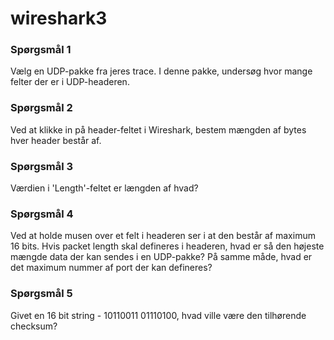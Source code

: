# wireshark3

### Spørgsmål 1
Vælg en UDP-pakke fra jeres trace. I denne pakke, undersøg hvor mange felter der er i UDP-headeren.

### Spørgsmål 2
Ved at klikke in på header-feltet i Wireshark, bestem mængden af bytes hver header består af.

### Spørgsmål 3
Værdien i 'Length'-feltet er længden af hvad?

### Spørgsmål 4
Ved at holde musen over et felt i headeren ser i at den består af maximum 16 bits. Hvis packet length skal defineres i headeren, hvad er så den højeste mængde data der kan sendes i en UDP-pakke?
På samme måde, hvad er det maximum nummer af port der kan defineres?

### Spørgsmål 5
Givet en 16 bit string - 10110011 01110100, hvad ville være den tilhørende checksum?
